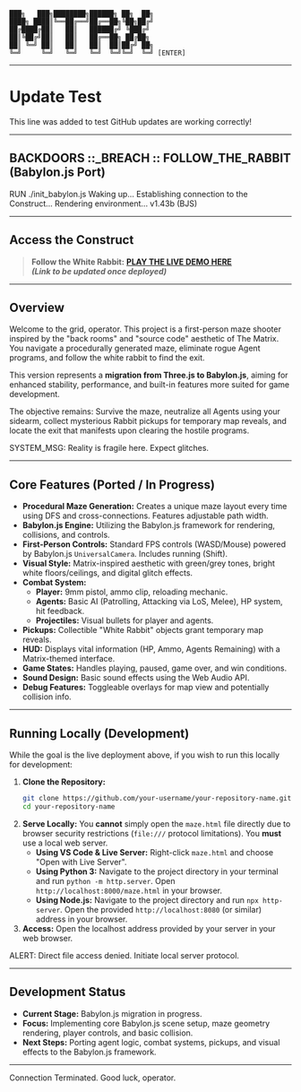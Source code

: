 ```ascii
███╗   ███╗████████╗██████╗ ██╗  ██╗
████╗ ████║╚══██╔══╝██╔══██╗╚██╗██╔╝
██╔████╔██║   ██║   ██████╔╝ ╚███╔╝
██║╚██╔╝██║   ██║   ██╔══██╗ ██╔██╗
██║ ╚═╝ ██║   ██║   ██║  ██║██╔╝ ██╗
╚═╝     ╚═╝   ╚═╝   ╚═╝  ╚═╝╚═╝  ╚═╝ [ENTER]
```
---

# Update Test
This line was added to test GitHub updates are working correctly!

---

## BACKDOORS ::_BREACH :: FOLLOW_THE_RABBIT (Babylon.js Port)

RUN ./init_babylon.js
Waking up...
Establishing connection to the Construct...
Rendering environment... v1.43b (BJS)

---

## Access the Construct

> **Follow the White Rabbit:** [**PLAY THE LIVE DEMO HERE**](https://your-deployment-link-will-go-here.netlify.app/maze.html) <br>
> _**(Link to be updated once deployed)**_

---

## Overview

Welcome to the grid, operator. This project is a first-person maze shooter inspired by the "back rooms" and "source code" aesthetic of The Matrix. You navigate a procedurally generated maze, eliminate rogue Agent programs, and follow the white rabbit to find the exit.

This version represents a **migration from Three.js to Babylon.js**, aiming for enhanced stability, performance, and built-in features more suited for game development.

The objective remains: Survive the maze, neutralize all Agents using your sidearm, collect mysterious Rabbit pickups for temporary map reveals, and locate the exit that manifests upon clearing the hostile programs.

SYSTEM_MSG: Reality is fragile here. Expect glitches.

---

## Core Features (Ported / In Progress)

*   **Procedural Maze Generation:** Creates a unique maze layout every time using DFS and cross-connections. Features adjustable path width.
*   **Babylon.js Engine:** Utilizing the Babylon.js framework for rendering, collisions, and controls.
*   **First-Person Controls:** Standard FPS controls (WASD/Mouse) powered by Babylon.js `UniversalCamera`. Includes running (Shift).
*   **Visual Style:** Matrix-inspired aesthetic with green/grey tones, bright white floors/ceilings, and digital glitch effects.
*   **Combat System:**
    *   **Player:** 9mm pistol, ammo clip, reloading mechanic.
    *   **Agents:** Basic AI (Patrolling, Attacking via LoS, Melee), HP system, hit feedback.
    *   **Projectiles:** Visual bullets for player and agents.
*   **Pickups:** Collectible "White Rabbit" objects grant temporary map reveals.
*   **HUD:** Displays vital information (HP, Ammo, Agents Remaining) with a Matrix-themed interface.
*   **Game States:** Handles playing, paused, game over, and win conditions.
*   **Sound Design:** Basic sound effects using the Web Audio API.
*   **Debug Features:** Toggleable overlays for map view and potentially collision info.

---

## Running Locally (Development)

While the goal is the live deployment above, if you wish to run this locally for development:

1.  **Clone the Repository:**
    ```bash
    git clone https://github.com/your-username/your-repository-name.git
    cd your-repository-name
    ```
2.  **Serve Locally:** You **cannot** simply open the `maze.html` file directly due to browser security restrictions (`file:///` protocol limitations). You **must** use a local web server.
    *   **Using VS Code & Live Server:** Right-click `maze.html` and choose "Open with Live Server".
    *   **Using Python 3:** Navigate to the project directory in your terminal and run `python -m http.server`. Open `http://localhost:8000/maze.html` in your browser.
    *   **Using Node.js:** Navigate to the project directory and run `npx http-server`. Open the provided `http://localhost:8080` (or similar) address in your browser.
3.  **Access:** Open the localhost address provided by your server in your web browser.

ALERT: Direct file access denied. Initiate local server protocol.

---

## Development Status

*   **Current Stage:** Babylon.js migration in progress.
*   **Focus:** Implementing core Babylon.js scene setup, maze geometry rendering, player controls, and basic collision.
*   **Next Steps:** Porting agent logic, combat systems, pickups, and visual effects to the Babylon.js framework.

---

Connection Terminated. Good luck, operator.